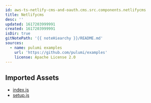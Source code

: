 ```yaml
---
id: aws-ts-netlify-cms-and-oauth.cms.src.components.netlifycms
title: Netlifycms
desc: ''
updated: 1617203999991
created: 1617203999991
isDir: true
gitNotePath: '{{ noteHiearchy }}/README.md'
sources:
  - name: pulumi examples
    url: 'https://github.com/pulumi/examples'
    license: Apache License 2.0
---
```

## Imported Assets

- [index.js](/assets/index.js)
- [setup.js](/assets/setup.js)

